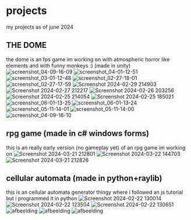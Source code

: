 # projects
my projects as of june 2024

## THE DOME
the dome is an fps game im working on with atmospheric horror like elements and with funny monkeys :) (made in unity)
![screenshot_04-09-16-09](https://github.com/Cybo3D/projects/assets/97959606/0dd23717-576d-464a-8b7e-c14c141bdb6a)
![screenshot_04-01-12-51](https://github.com/Cybo3D/projects/assets/97959606/2af29d0c-e8ef-424c-8c4a-6ff14961e3f7)
![screenshot_03-01-12-48](https://github.com/Cybo3D/projects/assets/97959606/33d54ec5-5c6c-4a1b-b090-feb8f380e9f5)
![screenshot_02-27-18-01](https://github.com/Cybo3D/projects/assets/97959606/66c2ce17-cdd3-48ce-86e0-dedd084a1be6)
![screenshot_02-27-17-59](https://github.com/Cybo3D/projects/assets/97959606/d0139e9a-f20c-49c4-8023-06bfa7b18c43)
![Screenshot 2024-02-29 214903](https://github.com/Cybo3D/projects/assets/97959606/5c765654-3432-4320-afc9-f2623d93a737)
![Screenshot 2024-02-27 212217](https://github.com/Cybo3D/projects/assets/97959606/21151be8-4dad-407d-852a-7a794ca55461)
![Screenshot 2024-02-26 203256](https://github.com/Cybo3D/projects/assets/97959606/50f87680-1861-45ba-8e6e-a4a374fa113b)
![Screenshot 2024-02-25 214054](https://github.com/Cybo3D/projects/assets/97959606/3a092e3b-1c33-408d-83b0-145ab2056150)
![Screenshot 2024-02-25 185021](https://github.com/Cybo3D/projects/assets/97959606/74cc9ca4-bf80-42e1-9a33-229ea0c259f5)
![screenshot_06-01-13-25](https://github.com/Cybo3D/projects/assets/97959606/aecb30dd-fc67-47f6-99fe-e3a383528cf7)
![screenshot_06-01-13-24](https://github.com/Cybo3D/projects/assets/97959606/c616a6f5-4957-409b-bfa4-7803548f1203)
![screenshot_05-11-14-01](https://github.com/Cybo3D/projects/assets/97959606/55990cc3-8028-405e-88f0-cb7f4faf1176)
![screenshot_05-11-14-00](https://github.com/Cybo3D/projects/assets/97959606/c48726f2-8a15-48ba-a314-8d65de6b1fff)
![screenshot_04-09-16-10](https://github.com/Cybo3D/projects/assets/97959606/4d0847af-3a6a-44da-8cab-41a25cab9a4f)

## rpg game (made in c# windows forms)
this is an really early version (no gameplay yet) of an rpg game im working on
![Screenshot 2024-03-21 212801](https://github.com/Cybo3D/projects/assets/97959606/c688cc64-5478-4d89-888c-f25cdc1b15e1)
![Screenshot 2024-03-22 144703](https://github.com/Cybo3D/projects/assets/97959606/46b5b99b-7c71-433e-9fd4-f9da248db447)
![Screenshot 2024-03-21 212826](https://github.com/Cybo3D/projects/assets/97959606/02b0468e-f45e-4f35-b485-e389fce21fa7)

## cellular automata (made in python+raylib)
this is an cellular automata generator thingy where i followed an js tutorial but i programmed it in python
![Screenshot 2024-02-22 130014](https://github.com/Cybo3D/projects/assets/97959606/a96656f1-7c7c-4813-979b-1bed9d32f1ef)
![Screenshot 2024-02-22 123504](https://github.com/Cybo3D/projects/assets/97959606/4fa20ec7-738c-4dfe-ae04-acc8da51244f)
![Screenshot 2024-02-22 130651](https://github.com/Cybo3D/projects/assets/97959606/2cbddb54-13a6-49fc-b539-81dc28686d87)
![afbeelding](https://github.com/Cybo3D/projects/assets/97959606/10f97078-e382-4ef5-a334-2cae641a7cbd)
![afbeelding](https://github.com/Cybo3D/projects/assets/97959606/7cd88abc-65f7-419e-9807-2bfacb5d261c)
![afbeelding](https://github.com/Cybo3D/projects/assets/97959606/1b0ba5dc-834d-4d5a-b3db-cf645e486b23)

